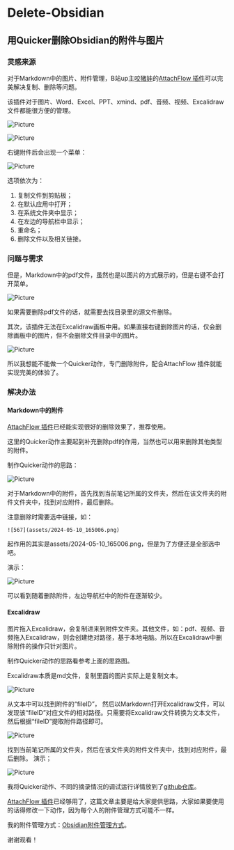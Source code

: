 # Delete-Obsidian

## 用Quicker删除Obsidian的附件与图片

### 灵感来源

对于Markdown中的图片、附件管理，B站up主[咬猪娃](https://space.bilibili.com/65972224)的[AttachFlow 插件](https://www.bilibili.com/video/BV1xM4m1R7u2/?spm_id_from=333.999.0.0)可以完美解决复制、删除等问题。

该插件对于图片、Word、Excel、PPT、xmind、pdf、音频、视频、Excalidraw文件都能很方便的管理。

![Picture](assets/2024-05-11_104327.png)

![Picture](assets/2024-05-11_105001.png)

右键附件后会出现一个菜单：

![Picture](assets/2024-05-11_104637.png)

选项依次为：    
1. 复制文件到剪贴板；
2. 在默认应用中打开；
3. 在系统文件夹中显示；
4. 在左边的导航栏中显示；
5. 重命名；
6. 删除文件以及相关链接。

### 问题与需求

但是，Markdown中的pdf文件，虽然也是以图片的方式展示的，但是右键不会打开菜单。

![Picture](assets/2024-05-11_105547.png)

如果需要删除pdf文件的话，就需要去找目录里的源文件删除。

其次，该插件无法在Excalidraw画板中用。如果直接右键删除图片的话，仅会删除画板中的图片，但不会删除文件目录中的图片。

![Picture](assets/2024-05-11_110059.png)

所以我想能不能做一个Quicker动作，专门删除附件，配合AttachFlow 插件就能实现完美的体验了。

### 解决办法

#### Markdown中的附件

[AttachFlow 插件](https://www.bilibili.com/video/BV1xM4m1R7u2/?spm_id_from=333.999.0.0)已经能实现很好的删除效果了，推荐使用。

这里的Quicker动作主要起到补充删除pdf的作用，当然也可以用来删除其他类型的附件。

制作Quicker动作的思路：

![Picture](assets/各种格式_20240419114424_001.jpg)

对于Markdown中的附件，首先找到当前笔记所属的文件夹，然后在该文件夹的附件文件夹中，找到对应附件，最后删除。

注意删除时需要选中链接，如：

`![567](assets/2024-05-10_165006.png)`

起作用的其实是assets/2024-05-10_165006.png，但是为了方便还是全部选中吧。

演示：

![Picture](assets/7777777777.gif)

可以看到随着删除附件，左边导航栏中的附件在逐渐较少。

#### Excalidraw

图片拖入Excalidraw，会复制进来到附件文件夹。其他文件，如：pdf、视频、音频拖入Excalidraw，则会创建绝对路径，基于本地电脑。所以在Excalidraw中删除附件的操作只针对图片。

制作Quicker动作的思路看参考上面的思路图。

Excalidraw本质是md文件，复制里面的图片实际上是复制文本。

![Picture](assets/2024-05-11_115738.png)

从文本中可以找到附件的“fileID”，
然后以Markdown打开Excalidraw文件，可以发现该“fileID”对应文件的相对路径。只需要将Excalidraw文件转换为文本文件，然后根据“fileID”提取附件路径即可。

![Picture](assets/2024-05-11_130039.png)

找到当前笔记所属的文件夹，然后在该文件夹的附件文件夹中，找到对应附件，最后删除。
演示；

![Picture](assets/99999.gif)

我将Quicker动作、不同的摘录情况的调试运行详情放到了[github仓库](https://github.com/operations4304/Delete-Obsidian)。

[AttachFlow 插件](https://www.bilibili.com/video/BV1xM4m1R7u2/?spm_id_from=333.999.0.0)已经够用了，这篇文章主要是给大家提供思路，大家如果要使用的话得修改一下动作，因为每个人的附件管理方式可能不一样。

我的附件管理方式：[Obsidian附件管理方式](https://zhuanlan.zhihu.com/p/690376509)。

谢谢观看！
